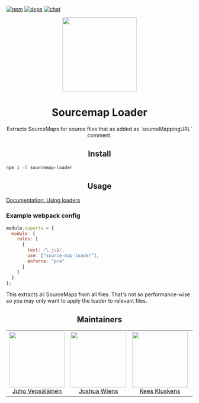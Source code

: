 [![npm][npm]][npm-url]
[![deps][deps]][deps-url]
[![chat][chat]][chat-url]

<div align="center">
  <!-- replace with accurate logo e.g from https://worldvectorlogo.com/ -->
  <a href="https://github.com/webpack/webpack">
    <img width="200" height="200" vspace="" hspace="25"
      src="https://cdn.rawgit.com/webpack/media/e7485eb2/logo/icon.svg">
  </a>
  <h1>Sourcemap Loader</h1>
  <p>Extracts SourceMaps for source files that as added as `sourceMappingURL` comment.<p>
</div>

<h2 align="center">Install</h2>

```bash
npm i -D sourcemap-loader
```

<h2 align="center">Usage</h2>

[Documentation: Using loaders](https://webpack.js.org/concepts/#loaders)


### Example webpack config

``` javascript
module.exports = {
  module: {
    rules: [
      {
        test: /\.js$/,
        use: ["source-map-loader"],
        enforce: "pre"
      }
    ]
  }
};
```

This extracts all SourceMaps from all files. That's not so performance-wise so you may only want to apply the loader to relevant files.

<h2 align="center">Maintainers</h2>

<table>
  <tbody>
    <tr>
      <td align="center">
        <img width="150" height="150"
        src="https://avatars3.githubusercontent.com/u/166921?v=3&s=150">
        </br>
        <a href="https://github.com/bebraw">Juho Vepsäläinen</a>
      </td>
      <td align="center">
        <img width="150" height="150"
        src="https://avatars2.githubusercontent.com/u/8420490?v=3&s=150">
        </br>
        <a href="https://github.com/d3viant0ne">Joshua Wiens</a>
      </td>
      <td align="center">
        <img width="150" height="150"
        src="https://avatars3.githubusercontent.com/u/533616?v=3&s=150">
        </br>
        <a href="https://github.com/SpaceK33z">Kees Kluskens</a>
      </td>
      <td align="center">
        <img width="150" height="150"
        src="https://avatars3.githubusercontent.com/u/3408176?v=3&s=150">
        </br>
        <a href="https://github.com/TheLarkInn">Sean Larkin</a>
      </td>
    </tr>
  <tbody>
</table>


[npm]: https://img.shields.io/npm/v/sourcemap-loader.svg
[npm-url]: https://npmjs.com/package/sourcemap-loader

[deps]: https://david-dm.org/webpack-contrib/sourcemap-loader.svg
[deps-url]: https://david-dm.org/webpack-contrib/sourcemap-loader

[chat]: https://img.shields.io/badge/gitter-webpack%2Fwebpack-brightgreen.svg
[chat-url]: https://gitter.im/webpack/webpack
